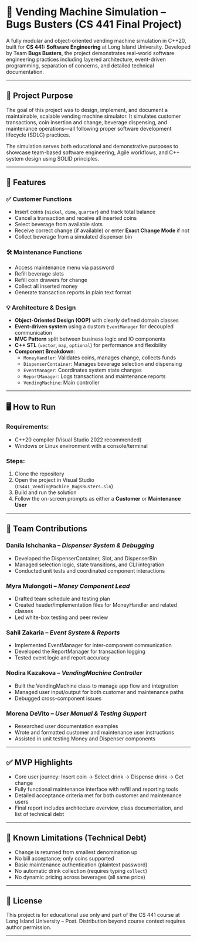 # 🧃 Vending Machine Simulation – Bugs Busters (CS 441 Final Project)

A fully modular and object-oriented vending machine simulation in C++20, built for **CS 441: Software Engineering** at Long Island University. Developed by Team **Bugs Busters**, the project demonstrates real-world software engineering practices including layered architecture, event-driven programming, separation of concerns, and detailed technical documentation.

---

## 📌 Project Purpose

The goal of this project was to design, implement, and document a maintainable, scalable vending machine simulator. It simulates customer transactions, coin insertion and change, beverage dispensing, and maintenance operations—all following proper software development lifecycle (SDLC) practices.

The simulation serves both educational and demonstrative purposes to showcase team-based software engineering, Agile workflows, and C++ system design using SOLID principles.

---

## 🧠 Features

### ✅ Customer Functions
- Insert coins (`nickel`, `dime`, `quarter`) and track total balance
- Cancel a transaction and receive all inserted coins
- Select beverage from available slots
- Receive correct change (if available) or enter **Exact Change Mode** if not
- Collect beverage from a simulated dispenser bin

### 🛠️ Maintenance Functions
- Access maintenance menu via password
- Refill beverage slots
- Refill coin drawers for change
- Collect all inserted money
- Generate transaction reports in plain text format

### 💡 Architecture & Design
- **Object-Oriented Design (OOP)** with clearly defined domain classes
- **Event-driven system** using a custom `EventManager` for decoupled communication
- **MVC Pattern** split between business logic and IO components
- **C++ STL** (`vector`, `map`, `optional`) for performance and flexibility
- **Component Breakdown**:
  - `MoneyHandler`: Validates coins, manages change, collects funds
  - `DispenserContainer`: Manages beverage selection and dispensing
  - `EventManager`: Coordinates system state changes
  - `ReportManager`: Logs transactions and maintenance reports
  - `VendingMachine`: Main controller

---

## 🖥️ How to Run

### Requirements:
- C++20 compiler (Visual Studio 2022 recommended)
- Windows or Linux environment with a console/terminal

### Steps:
1. Clone the repository
2. Open the project in Visual Studio (`CS441_VendingMachine_BugsBusters.sln`)
3. Build and run the solution
4. Follow the on-screen prompts as either a **Customer** or **Maintenance User**

---

## 👥 Team Contributions

### **Danila Ishchanka** – *Dispenser System & Debugging*
- Developed the DispenserContainer, Slot, and DispenserBin
- Managed selection logic, state transitions, and CLI integration
- Conducted unit tests and coordinated component interactions

### **Myra Mulongoti** – *Money Component Lead*
- Drafted team schedule and testing plan
- Created header/implementation files for MoneyHandler and related classes
- Led white-box testing and peer review

### **Sahil Zakaria** – *Event System & Reports*
- Implemented EventManager for inter-component communication
- Developed the ReportManager for transaction logging
- Tested event logic and report accuracy

### **Nodira Kazakova** – *VendingMachine Controller*
- Built the VendingMachine class to manage app flow and integration
- Managed user input/output for both customer and maintenance paths
- Debugged cross-component issues

### **Morena DeVito** – *User Manual & Testing Support*
- Researched user documentation examples
- Wrote and formatted customer and maintenance user instructions
- Assisted in unit testing Money and Dispenser components

---

## ✅ MVP Highlights

- Core user journey: Insert coin → Select drink → Dispense drink → Get change
- Fully functional maintenance interface with refill and reporting tools
- Detailed acceptance criteria met for both customer and maintenance users
- Final report includes architecture overview, class documentation, and list of technical debt

---

## 🚧 Known Limitations (Technical Debt)

- Change is returned from smallest denomination up
- No bill acceptance; only coins supported
- Basic maintenance authentication (plaintext password)
- No automatic drink collection (requires typing `collect`)
- No dynamic pricing across beverages (all same price)

---

## 📄 License

This project is for educational use only and part of the CS 441 course at Long Island University – Post. Distribution beyond course context requires author permission.

---
